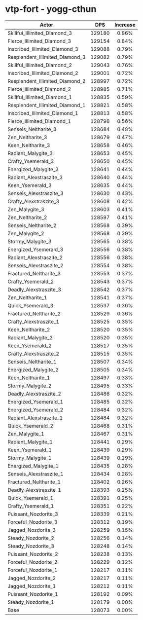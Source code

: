 # vtp-fort - yogg-cthun
| Actor | DPS | Increase |
|---|:---:|:---:|
|Skillful_Illimited_Diamond_3|129180|0.86%|
|Fierce_Illimited_Diamond_3|129154|0.84%|
|Inscribed_Illimited_Diamond_3|129088|0.79%|
|Resplendent_Illimited_Diamond_3|129082|0.79%|
|Skillful_Illimited_Diamond_2|129043|0.76%|
|Inscribed_Illimited_Diamond_2|129001|0.72%|
|Resplendent_Illimited_Diamond_2|128997|0.72%|
|Fierce_Illimited_Diamond_2|128985|0.71%|
|Skillful_Illimited_Diamond_1|128835|0.59%|
|Resplendent_Illimited_Diamond_1|128821|0.58%|
|Inscribed_Illimited_Diamond_1|128813|0.58%|
|Fierce_Illimited_Diamond_1|128796|0.56%|
|Senseis_Neltharite_3|128684|0.48%|
|Zen_Neltharite_3|128679|0.47%|
|Keen_Neltharite_3|128658|0.46%|
|Radiant_Malygite_3|128653|0.45%|
|Crafty_Ysemerald_3|128650|0.45%|
|Energized_Malygite_3|128641|0.44%|
|Radiant_Alexstraszite_3|128640|0.44%|
|Keen_Ysemerald_3|128635|0.44%|
|Senseis_Alexstraszite_3|128630|0.43%|
|Crafty_Alexstraszite_3|128608|0.42%|
|Zen_Malygite_3|128603|0.41%|
|Zen_Neltharite_2|128597|0.41%|
|Senseis_Neltharite_2|128568|0.39%|
|Zen_Malygite_2|128568|0.39%|
|Stormy_Malygite_3|128565|0.38%|
|Energized_Ysemerald_3|128556|0.38%|
|Radiant_Alexstraszite_2|128556|0.38%|
|Senseis_Alexstraszite_2|128554|0.38%|
|Fractured_Neltharite_3|128553|0.37%|
|Crafty_Ysemerald_2|128543|0.37%|
|Deadly_Alexstraszite_3|128542|0.37%|
|Zen_Neltharite_1|128541|0.37%|
|Quick_Ysemerald_3|128537|0.36%|
|Fractured_Neltharite_2|128529|0.36%|
|Crafty_Alexstraszite_1|128525|0.35%|
|Keen_Neltharite_2|128520|0.35%|
|Radiant_Malygite_2|128520|0.35%|
|Keen_Ysemerald_2|128517|0.35%|
|Crafty_Alexstraszite_2|128515|0.35%|
|Senseis_Neltharite_1|128507|0.34%|
|Energized_Malygite_2|128505|0.34%|
|Keen_Neltharite_1|128497|0.33%|
|Stormy_Malygite_2|128495|0.33%|
|Deadly_Alexstraszite_2|128486|0.32%|
|Energized_Ysemerald_1|128485|0.32%|
|Energized_Ysemerald_2|128484|0.32%|
|Radiant_Alexstraszite_1|128484|0.32%|
|Quick_Ysemerald_2|128468|0.31%|
|Zen_Malygite_1|128467|0.31%|
|Radiant_Malygite_1|128441|0.29%|
|Keen_Ysemerald_1|128439|0.29%|
|Stormy_Malygite_1|128439|0.29%|
|Energized_Malygite_1|128435|0.28%|
|Senseis_Alexstraszite_1|128434|0.28%|
|Fractured_Neltharite_1|128402|0.26%|
|Deadly_Alexstraszite_1|128393|0.25%|
|Quick_Ysemerald_1|128391|0.25%|
|Crafty_Ysemerald_1|128351|0.22%|
|Puissant_Nozdorite_3|128339|0.21%|
|Forceful_Nozdorite_3|128312|0.19%|
|Jagged_Nozdorite_3|128259|0.15%|
|Steady_Nozdorite_2|128256|0.14%|
|Steady_Nozdorite_3|128248|0.14%|
|Puissant_Nozdorite_2|128238|0.13%|
|Forceful_Nozdorite_2|128229|0.12%|
|Forceful_Nozdorite_1|128217|0.11%|
|Jagged_Nozdorite_2|128217|0.11%|
|Jagged_Nozdorite_1|128212|0.11%|
|Puissant_Nozdorite_1|128192|0.09%|
|Steady_Nozdorite_1|128179|0.08%|
|Base|128073|0.00%|

